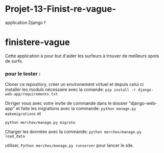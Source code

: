 # Projet-13-Finist-re-vague-
application Django f
# finistere-vague

Cette application à pour but d'aider les surfeurs à trouver de meilleurs spots de surfs.

### pour le tester : 

Cloner ce repository, créer un environement virtuel et depuis celui ci installer les moduls nécessaire avec la comande: `pip install -r django-web-app/requirements.txt`

Dirriger vous avec votre invite de commande dans le dossier "django-web-app" et faite les migrations avec la commande: `python manage.py makemigrations`  et 

`python merchex/manage.py migrate`

Charger les données avec la commande: `python merchex/manage.py load_data`

utiliser,  `Python merchex/manage.py runserver` pour lancer le site.
